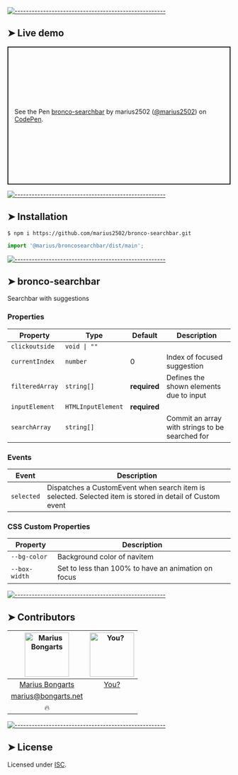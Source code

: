 
[![-----------------------------------------------------](https://raw.githubusercontent.com/andreasbm/readme/master/assets/lines/colored.png)](#live-demo)

## ➤ Live demo

<p class="codepen" data-height="311" data-theme-id="0" data-default-tab="html,result" data-user="marius2502" data-slug-hash="MMzboL" style="height: 311px; box-sizing: border-box; display: flex; align-items: center; justify-content: center; border: 2px solid; margin: 1em 0; padding: 1em;" data-pen-title="bronco-button">
  <span>See the Pen <a target="_blank" href="https://codepen.io/marius2502/pen/MMzboL/">
  bronco-searchbar</a> by marius2502 (<a target="_blank" href="https://codepen.io/marius2502">@marius2502</a>)
  on <a target="_blank" href="https://codepen.io">CodePen</a>.</span>
</p>


[![-----------------------------------------------------](https://raw.githubusercontent.com/andreasbm/readme/master/assets/lines/colored.png)](#installation)

## ➤ Installation

```
$ npm i https://github.com/marius2502/bronco-searchbar.git
```

```javascript
import '@marius/broncosearchbar/dist/main';
```


[![-----------------------------------------------------](https://raw.githubusercontent.com/andreasbm/readme/master/assets/lines/colored.png)](#bronco-searchbar)

## ➤ bronco-searchbar

Searchbar with suggestions

### Properties

| Property        | Type               | Default      | Description                                     |
|-----------------|--------------------|--------------|-------------------------------------------------|
| `clickoutside`  | `void \| ""`       |              |                                                 |
| `currentIndex`  | `number`           | 0            | Index of focused suggestion                     |
| `filteredArray` | `string[]`         | **required** | Defines the shown elements due to input         |
| `inputElement`  | `HTMLInputElement` | **required** |                                                 |
| `searchArray`   | `string[]`         |              | Commit an array with strings to be searched for |

### Events

| Event      | Description                                      |
|------------|--------------------------------------------------|
| `selected` | Dispatches a CustomEvent when search item is selected. Selected item is stored in detail of Custom event |

### CSS Custom Properties

| Property      | Description                                      |
|---------------|--------------------------------------------------|
| `--bg-color`  | Background color of navitem                      |
| `--box-width` | Set to less than 100% to have an animation on focus |



[![-----------------------------------------------------](https://raw.githubusercontent.com/andreasbm/readme/master/assets/lines/colored.png)](#contributors)

## ➤ Contributors
	

| [<img alt="Marius Bongarts" src="https://avatars2.githubusercontent.com/u/38838885?s=460&v=4" width="100">](https://bongarts.net/) | [<img alt="You?" src="https://joeschmoe.io/api/v1/random" width="100">](https://github.com/andreasbm/readme/blob/master/CONTRIBUTING.md) |
|:--------------------------------------------------:|:--------------------------------------------------:|
| [Marius Bongarts](https://bongarts.net/)         | [You?](https://github.com/andreasbm/readme/blob/master/CONTRIBUTING.md) |
| [marius@bongarts.net](mailto:marius@bongarts.net) |                                                  |
| 🔥                                               |                                                  |



[![-----------------------------------------------------](https://raw.githubusercontent.com/andreasbm/readme/master/assets/lines/colored.png)](#license)

## ➤ License
	
Licensed under [ISC](https://opensource.org/licenses/ISC).